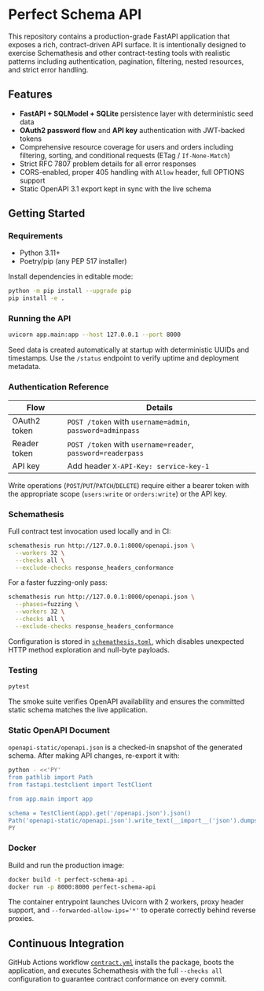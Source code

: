 # Perfect Schema API

This repository contains a production-grade FastAPI application that exposes a rich,
contract-driven API surface. It is intentionally designed to exercise Schemathesis and
other contract-testing tools with realistic patterns including authentication, pagination,
filtering, nested resources, and strict error handling.

## Features

- **FastAPI + SQLModel + SQLite** persistence layer with deterministic seed data
- **OAuth2 password flow** and **API key** authentication with JWT-backed tokens
- Comprehensive resource coverage for users and orders including filtering, sorting,
and conditional requests (ETag / `If-None-Match`)
- Strict RFC 7807 problem details for all error responses
- CORS-enabled, proper 405 handling with `Allow` header, full OPTIONS support
- Static OpenAPI 3.1 export kept in sync with the live schema

## Getting Started

### Requirements

- Python 3.11+
- Poetry/pip (any PEP 517 installer)

Install dependencies in editable mode:

```bash
python -m pip install --upgrade pip
pip install -e .
```

### Running the API

```bash
uvicorn app.main:app --host 127.0.0.1 --port 8000
```

Seed data is created automatically at startup with deterministic UUIDs and timestamps.
Use the `/status` endpoint to verify uptime and deployment metadata.

### Authentication Reference

| Flow          | Details                                                     |
| ------------- | ----------------------------------------------------------- |
| OAuth2 token  | `POST /token` with `username=admin`, `password=adminpass`   |
| Reader token  | `POST /token` with `username=reader`, `password=readerpass` |
| API key       | Add header `X-API-Key: service-key-1`                       |

Write operations (`POST`/`PUT`/`PATCH`/`DELETE`) require either a bearer token with the
appropriate scope (`users:write` or `orders:write`) or the API key.

### Schemathesis

Full contract test invocation used locally and in CI:

```bash
schemathesis run http://127.0.0.1:8000/openapi.json \
  --workers 32 \
  --checks all \
  --exclude-checks response_headers_conformance
```

For a faster fuzzing-only pass:

```bash
schemathesis run http://127.0.0.1:8000/openapi.json \
  --phases=fuzzing \
  --workers 32 \
  --checks all \
  --exclude-checks response_headers_conformance
```

Configuration is stored in [`schemathesis.toml`](schemathesis.toml), which disables
unexpected HTTP method exploration and null-byte payloads.

### Testing

```bash
pytest
```

The smoke suite verifies OpenAPI availability and ensures the committed static schema
matches the live application.

### Static OpenAPI Document

`openapi-static/openapi.json` is a checked-in snapshot of the generated schema. After
making API changes, re-export it with:

```bash
python - <<'PY'
from pathlib import Path
from fastapi.testclient import TestClient

from app.main import app

schema = TestClient(app).get('/openapi.json').json()
Path('openapi-static/openapi.json').write_text(__import__('json').dumps(schema, indent=2))
PY
```

### Docker

Build and run the production image:

```bash
docker build -t perfect-schema-api .
docker run -p 8000:8000 perfect-schema-api
```

The container entrypoint launches Uvicorn with 2 workers, proxy header support, and
`--forwarded-allow-ips='*'` to operate correctly behind reverse proxies.

## Continuous Integration

GitHub Actions workflow [`contract.yml`](.github/workflows/contract.yml) installs the
package, boots the application, and executes Schemathesis with the full `--checks all`
configuration to guarantee contract conformance on every commit.
